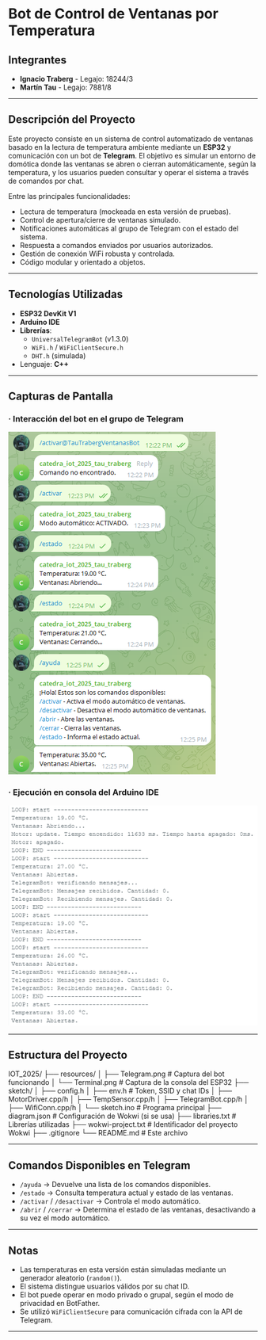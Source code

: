 # Bot de Control de Ventanas por Temperatura

## Integrantes

- **Ignacio Traberg** - Legajo: 18244/3  
- **Martín Tau** - Legajo: 7881/8

---

## Descripción del Proyecto

Este proyecto consiste en un sistema de control automatizado de ventanas basado en la lectura de temperatura ambiente mediante un **ESP32** y comunicación con un bot de **Telegram**. El objetivo es simular un entorno de domótica donde las ventanas se abren o cierran automáticamente, según la temperatura, y los usuarios pueden consultar y operar el sistema a través de comandos por chat.

Entre las principales funcionalidades:

- Lectura de temperatura (mockeada en esta versión de pruebas).
- Control de apertura/cierre de ventanas simulado.
- Notificaciones automáticas al grupo de Telegram con el estado del sistema.
- Respuesta a comandos enviados por usuarios autorizados.
- Gestión de conexión WiFi robusta y controlada.
- Código modular y orientado a objetos.

---

## Tecnologías Utilizadas

- **ESP32 DevKit V1**  
- **Arduino IDE**  
- **Librerías**:
  - `UniversalTelegramBot` (v1.3.0)
  - `WiFi.h` / `WiFiClientSecure.h`
  - `DHT.h` (simulada)
- Lenguaje: **C++**

---

## Capturas de Pantalla

### · Interacción del bot en el grupo de Telegram

![Captura del bot en el grupo](resources/Telegram.png)

### · Ejecución en consola del Arduino IDE

![Captura de la consola](resources/Terminal.png)

---

## Estructura del Proyecto

IOT_2025/
├── resources/
│ ├── Telegram.png    # Captura del bot funcionando
│ └── Terminal.png    # Captura de la consola del ESP32
├── sketch/
│ ├── config.h
│ ├── env.h     # Token, SSID y chat IDs
│ ├── MotorDriver.cpp/h
│ ├── TempSensor.cpp/h
│ ├── TelegramBot.cpp/h
│ ├── WifiConn.cpp/h
│ └── sketch.ino    # Programa principal
├── diagram.json    # Configuración de Wokwi (si se usa)
├── libraries.txt     # Librerías utilizadas
├── wokwi-project.txt     # Identificador del proyecto Wokwi
├── .gitignore
└── README.md     # Este archivo


---

## Comandos Disponibles en Telegram

- `/ayuda` → Devuelve una lista de los comandos disponibles.  
- `/estado` → Consulta temperatura actual y estado de las ventanas.  
- `/activar` / `/desactivar` → Controla el modo automático.  
- `/abrir` / `/cerrar` → Determina el estado de las ventanas, desactivando a su vez el modo automático.  

---

## Notas

- Las temperaturas en esta versión están simuladas mediante un generador aleatorio (`random()`).
- El sistema distingue usuarios válidos por su chat ID.
- El bot puede operar en modo privado o grupal, según el modo de privacidad en BotFather.
- Se utilizó `WiFiClientSecure` para comunicación cifrada con la API de Telegram.

---
